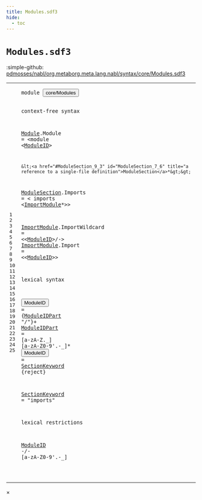 ```yaml
---
title: Modules.sdf3
hide:
  - toc
---
```


# `Modules.sdf3`

:simple-github: [pdmosses/nabl/org.metaborg.meta.lang.nabl/syntax/core/Modules.sdf3]

[pdmosses/nabl/org.metaborg.meta.lang.nabl/syntax/core/Modules.sdf3]: https://github.com/pdmosses/nabl/blob/master/org.metaborg.meta.lang.nabl/syntax/core/Modules.sdf3 "The source file on GitHub"

<div class="sdf3"><table class="highlighttable"><tbody><tr><td class="linenos"><div class="linenodiv"><pre><span></span>1
2
3
4
5
6
7
8
9
10
11
12
13
14
15
16
17
18
19
20
21
22
23
24
25
</pre></div></td>
<td class="code"><pre><code><span class="keyword">module</span> <button class="modal-open" id="core/Modules_1_8" title="a definition with multiple references" data-urls="../Namespaces.sdf3/#core/Modules line 6_3; ../../NameBindingLanguage.sdf3/#core/Modules line 11_3">core/Modules</button>

<span class="keyword">context-free syntax</span>

  <a href="../../NameBindingLanguage.sdf3/#Module_22_11" id="Module_5_3" title="a definition with a single reference">Module</a>.<span class="cons_Constructor"><span id="Module_5_10" title="a definition with no references">Module</span></span> = &lt;<span class="cons_String">module</span> &lt;<a href="#ModuleID_17_3" id="ModuleID_5_28" title="a reference to a single-file definition">ModuleID</a>&gt; 
    
    &lt;<a href="#ModuleSection_9_3" id="ModuleSection_7_6" title="a reference to a single-file definition">ModuleSection</a>*&gt;&gt; 
    
  <a href="#ModuleSection_7_6" id="ModuleSection_9_3" title="a definition with a single reference">ModuleSection</a>.<span class="cons_Constructor"><span id="Imports_9_17" title="a definition with no references">Imports</span></span> = &lt;
    <span class="cons_String">imports</span> &lt;<a href="#ImportModule_12_3" id="ImportModule_10_14" title="a reference to a single-file definition">ImportModule</a>*&gt;&gt; 
    
  <a href="#ImportModule_10_14" id="ImportModule_12_3" title="a definition with a single reference">ImportModule</a>.<span class="cons_Constructor"><span id="ImportWildcard_12_16" title="a definition with no references">ImportWildcard</span></span> = &lt;&lt;<a href="#ModuleID_17_3" id="ModuleID_12_35" title="a reference to a single-file definition">ModuleID</a>&gt;<span class="cons_String">/-</span>&gt; 
  <a href="#ImportModule_10_14" id="ImportModule_13_3" title="a definition with a single reference">ImportModule</a>.<span class="cons_Constructor"><span id="Import_13_16" title="a definition with no references">Import</span></span> = &lt;&lt;<a href="#ModuleID_17_3" id="ModuleID_13_27" title="a reference to a single-file definition">ModuleID</a>&gt;&gt; 

<span class="keyword">lexical syntax</span>

  <button class="modal-open" id="ModuleID_17_3" title="a definition with multiple references" data-urls="#ModuleID line 5_28, 12_35, 13_27, 25_3">ModuleID</button> = {<a href="#ModuleIDPart_18_3" id="ModuleIDPart_17_15" title="a reference to a single-file definition">ModuleIDPart</a> <span class="cons_Lit">"/"</span>}+ 
  <a href="#ModuleIDPart_17_15" id="ModuleIDPart_18_3" title="a definition with a single reference">ModuleIDPart</a> = [<span class="cons_Regular">a</span>-<span class="cons_Regular">z</span><span class="cons_Regular">A</span>-<span class="cons_Regular">Z</span>\.\_] [<span class="cons_Regular">a</span>-<span class="cons_Regular">z</span><span class="cons_Regular">A</span>-<span class="cons_Regular">Z</span><span class="cons_Regular">0</span>-<span class="cons_Regular">9</span>\'\.\-\_]* 
  <button class="modal-open" id="ModuleID_19_3" title="a definition with multiple references" data-urls="#ModuleID line 5_28, 12_35, 13_27, 25_3">ModuleID</button> = <a href="#SectionKeyword_21_3" id="SectionKeyword_19_14" title="a reference to a single-file definition">SectionKeyword</a> {<span class="keyword">reject</span>}
  
  <a href="#SectionKeyword_19_14" id="SectionKeyword_21_3" title="a definition with a single reference">SectionKeyword</a> = <span class="cons_Lit">"imports"</span> 

<span class="keyword">lexical restrictions</span>

  <a href="#ModuleID_17_3" id="ModuleID_25_3" title="a reference to a single-file definition">ModuleID</a> -/- [<span class="cons_Regular">a</span>-<span class="cons_Regular">z</span><span class="cons_Regular">A</span>-<span class="cons_Regular">Z</span><span class="cons_Regular">0</span>-<span class="cons_Regular">9</span>\'\.\-\_]

</code></pre></td></tr></tbody></table></div>

<div id="modal">
  <div id="modal-content">
    <span id="modal-close">&times;</span>
    <h2 id="modal-h2"></h2>
    <p  id="modal-p"></p>
    <ul id="modal-ul"></ul>
  </div>
</div>

